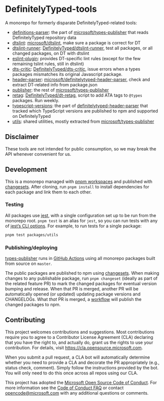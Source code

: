 # DefinitelyTyped-tools

A monorepo for formerly disparate DefinitelyTyped-related tools:

- [definitions-parser](packages/definitions-parser): the part of [microsoft/types-publisher](https://github.com/microsoft/types-publisher) that reads DefinitelyTyped repository data
- [dtslint](packages/dtslint): [microsoft/dtslint](https://github.com/microsoft/dtslint), make sure a package is correct for DT
- [dtslint-runner](packages/dtslint-runner): [DefinitelyTyped/dtslint-runner](https://github.com/DefinitelyTyped/dtslint-runner), test all packages, or all changed packages, on DT with dtslint
- [eslint-plugin](packages/eslint-plugin): provides DT-specific lint rules (except for the few remaining tslint rules, still in dtslint)
- [dts-critic](packages/dts-critic): [DefinitelyTyped/dts-critic](https://github.com/DefinitelyTyped/dts-critic), issue errors when a types packages mismatches its original Javascript package.
- [header-parser](packages/header-parser): [microsoft/definitelytyped-header-parser](https://github.com/microsoft/definitelytyped-header-parser), check and extract DT-related info from package.json
- [publisher](packages/publisher): the rest of [microsoft/types-publisher](https://github.com/microsoft/types-publisher)
- [retag](packages/retag): [DefinitelyTyped/dt-retag](https://github.com/DefinitelyTyped/dt-retag), script to add ATA tags to `@types` packages. Run weekly.
- [typescript-versions](packages/typescript-versions): the part of [definitelytyped-header-parser](https://github.com/microsoft/definitelytyped-header-parser) that tracked which TypeScript versions are published to npm and supported on DefinitelyTyped
- [utils](packages/utils): shared utilities, mostly extracted from [microsoft/types-publisher](https://github.com/microsoft/types-publisher)

## Disclaimer

These tools are not intended for public consumption, so we may break the API whenever convenient for us.

## Development

This is a monorepo managed with [pnpm workspaces](https://pnpm.io/workspaces) and published with [changesets](https://github.com/changesets/changesets). After cloning, run `pnpm install` to install dependencies for each package and link them to each other.

### Testing

All packages use [jest](https://github.com/facebook/jest), with a single configuration set up to be run from the monorepo root. `pnpm test` is an alias for `jest`, so you can run tests with any of [jest’s CLI options](https://jestjs.io/docs/en/cli). For example, to run tests for a single package:

```sh
pnpm test packages/utils
```

### Publishing/deploying

[types-publisher](./packages/publisher) runs in [GitHub Actions](./.github/workflows/publish-packages.yml) using all monorepo packages built from source on `master`.

The public packages are published to npm using [changesets](https://github.com/changesets/changesets). When making changes to any publishable package, run `pnpm changeset` (ideally as part of the related feature PR) to mark the changed packages for eventual version bumping and release. When that PR is merged, another PR will be automatically opened (or updated) updating package versions and CHANGELOGs. What _that_ PR is merged, a [workflow](./.github/workflows/version-or-publish.yml) will publish the changed packages to npm.

## Contributing

This project welcomes contributions and suggestions.  Most contributions require you to agree to a Contributor License Agreement (CLA) declaring that you have the right to, and actually do, grant us the rights to use your contribution. For details, visit https://cla.opensource.microsoft.com.

When you submit a pull request, a CLA bot will automatically determine whether you need to provide a CLA and decorate the PR appropriately (e.g., status check, comment). Simply follow the instructions provided by the bot. You will only need to do this once across all repos using our CLA.

This project has adopted the [Microsoft Open Source Code of Conduct](https://opensource.microsoft.com/codeofconduct/). For more information see the [Code of Conduct FAQ](https://opensource.microsoft.com/codeofconduct/faq/) or contact [opencode@microsoft.com](mailto:opencode@microsoft.com) with any additional questions or comments.
